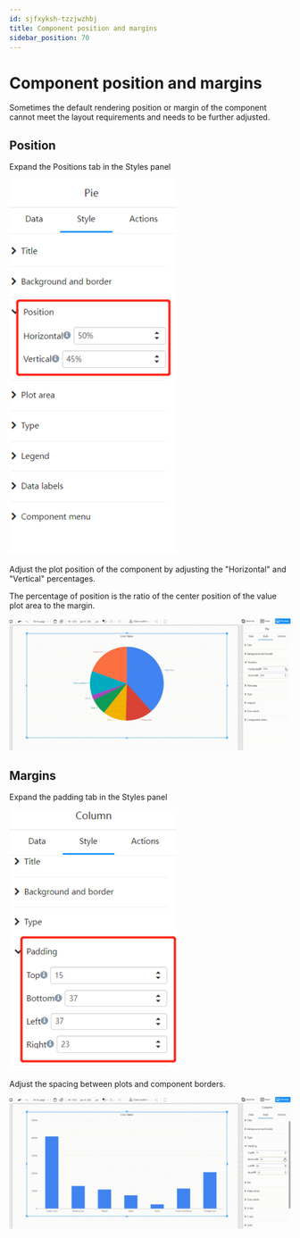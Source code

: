 ```yaml
---
id: sjfxyksh-tzzjwzhbj
title: Component position and margins
sidebar_position: 70
---
```

# Component position and margins

Sometimes the default rendering position or margin of the component cannot meet the layout requirements and needs to be further adjusted.

## Position 

Expand the Positions tab in the Styles panel

<div align="left"><img  src="../../../../../../static/img/en/datafor/visualizer/image-20230113153852578.png" alt="image-20230113153852578"  width="300"  /> </div>

Adjust the plot position of the component by adjusting the "Horizontal" and "Vertical" percentages.

The percentage of position is the ratio of the center position of the value plot area to the margin.

<div align="left"><img  src="../../../../../../static/img/en/datafor/visualizer/20230113_154049.gif"   /> </div>

## Margins

Expand the padding tab in the Styles panel

<div align="left"><img  src="../../../../../../static/img/en/datafor/visualizer/image-20230113154727019.png" alt="image-20230113154727019"  width="300"  /> </div>


Adjust the spacing between plots and component borders.

<div align="left"><img  src="../../../../../../static/img/en/datafor/visualizer/20230113_154223.gif"   /> </div>

